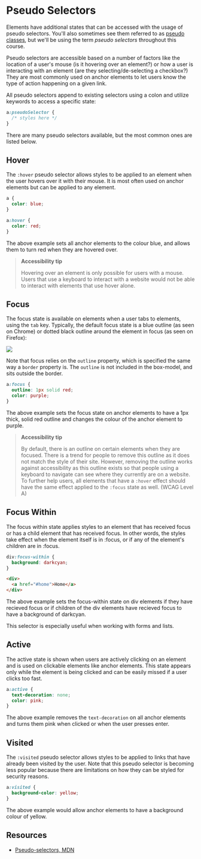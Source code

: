 # Pseudo Selectors

Elements have additional states that can be accessed with the usage of pseudo selectors. You'll also sometimes see them referred to as [pseudo classes](https://developer.mozilla.org/en-US/docs/Web/CSS/Pseudo-classes), but we'll be using the term _pseudo selectors_ throughout this course.

Pseudo selectors are accessible based on a number of factors like the location of a user's mouse (is it hovering over an element?) or how a user is interacting with an element (are they selecting/de-selecting a checkbox?) They are most commonly used on anchor elements to let users know the type of action happening on a given link.

All pseudo selectors append to existing selectors using a colon and utilize keywords to access a specific state:

```css
a:pseudoSelector {
  /* styles here */
}
```

There are many pseudo selectors available, but the most common ones are listed below.


## Hover

The `:hover` pseudo selector allows styles to be applied to an element when the user hovers over it with their mouse. It is most often used on anchor elements but can be applied to any element.

```css
a {
  color: blue;
}

a:hover {
  color: red;
} 
```

The above example sets all anchor elements to the colour blue, and allows them to turn red when they are hovered over.

> **Accessibility tip**
>
> Hovering over an element is only possible for users with a mouse. Users that use a keyboard to interact with a website would not be able to interact with elements that use hover alone.

## Focus
The focus state is available on elements when a user tabs to elements, using the `tab` key. Typically, the default focus state is a blue outline (as seen on Chrome) or dotted black outline around the element in focus (as seen on Firefox):

![](https://hychalknotes.s3.amazonaws.com/outline-google-example--conEd.png)

Note that focus relies on the `outline` property, which is specified the same way a `border` property is. The `outline` is not included in the box-model, and sits outside the border.

```css
a:focus {
  outline: 1px solid red;
  color: purple;
} 
```

The above example sets the focus state on anchor elements to have a 1px thick, solid red outline and changes the colour of the anchor element to purple.

> **Accessibility tip**
> 
> By default, there is an outline on certain elements when they are focused. There is a trend for people to remove this outline as it does not match the style of their site. However, removing the outline works against accessibility as this outline exists so that people using a keyboard to navigate can see where they currently are on a website. 
> To further help users, all elements that have a `:hover` effect should have the same effect applied to the `:focus` state as well. (WCAG Level A)

## Focus Within
The focus within state applies styles to an element that has received focus or has a child element that has received focus. In other words, the styles take effect when the element itself is in :focus, or if any of the element's children are in :focus.

```css
div:focus-within {
  background: darkcyan;
} 
```

```html
<div>
  <a href="#home">Home</a>
</div>
```

The above example sets the focus-within state on div elements if they have recieved focus or if children of the div elements have recieved focus to have a background of darkcyan.

This selector is especially useful when working with forms and lists.

## Active
The active state is shown when users are actively clicking on an element and is used on clickable elements like anchor elements. This state appears only while the element is being clicked and can be easily missed if a user clicks too fast.

```css
a:active {
  text-decoration: none;
  color: pink;
}
```

The above example removes the `text-decoration` on all anchor elements and turns them pink when clicked or when the user presses enter.

## Visited
The `:visited` pseudo selector allows styles to be applied to links that have already been visited by the user. Note that this pseudo selector is becoming less popular because there are limitations on how they can be styled for security reasons.

```css
a:visited {
  background-color: yellow;
}
```

The above example would allow anchor elements to have a background colour of yellow.

## Resources
* [Pseudo-selectors, MDN](https://developer.mozilla.org/en-US/docs/Web/CSS/Pseudo-classes)
